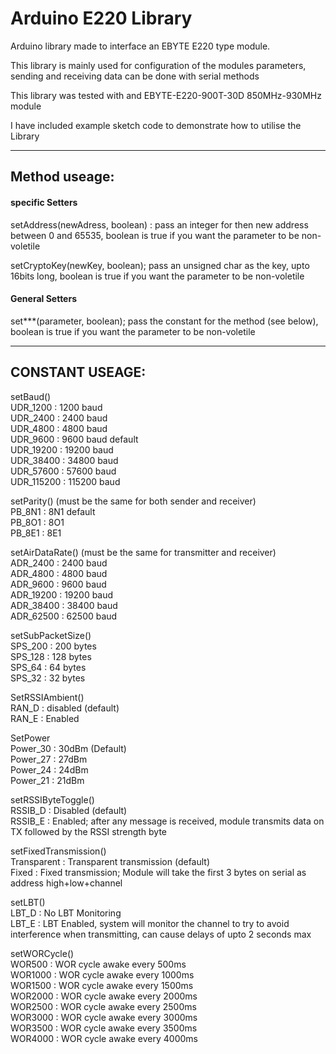 # Arduino E220 Library

Arduino library made to interface an EBYTE E220 type module.

This library is mainly used for configuration of the modules parameters, sending and receiving data can be done with serial methods

This library was tested with and EBYTE-E220-900T-30D 850MHz-930MHz module

I have included example sketch code to demonstrate how to utilise the Library

---------------------------------------------------------------------------------------------------------------------------------------------------------------------

## Method useage:
#### specific Setters
setAddress(newAdress, boolean) : pass an integer for then new address between 0 and 65535, boolean is true if you want the parameter to be non-voletile

setCryptoKey(newKey, boolean); pass an unsigned char as the key, upto 16bits long, boolean is true if you want the parameter to be non-voletile

#### General Setters
set***(parameter, boolean); pass the constant for the method (see below), boolean is true if you want the parameter to be non-voletile

--------------------------------------------------------------------------------------------------------------------------
## CONSTANT USEAGE:

setBaud()\
UDR_1200 : 1200 baud\
UDR_2400 : 2400 baud\
UDR_4800 : 4800 baud\
UDR_9600 : 9600 baud default\
UDR_19200 : 19200 baud\
UDR_38400 : 34800 baud\
UDR_57600 : 57600 baud\
UDR_115200 : 115200 baud

setParity() (must be the same for both sender and receiver)\
PB_8N1 : 8N1 default\
PB_8O1 : 8O1\
PB_8E1 : 8E1

setAirDataRate() (must be the same for transmitter and receiver)\
ADR_2400 : 2400 baud\
ADR_4800 : 4800 baud\
ADR_9600 : 9600 baud\
ADR_19200 : 19200 baud\
ADR_38400 : 38400 baud\
ADR_62500 : 62500 baud

setSubPacketSize()\
SPS_200 : 200 bytes\
SPS_128 : 128 bytes\
SPS_64 : 64 bytes\
SPS_32 : 32 bytes

SetRSSIAmbient()\
RAN_D : disabled (default)\
RAN_E : Enabled

SetPower\
Power_30 : 30dBm (Default)\
Power_27 : 27dBm\
Power_24 : 24dBm\
Power_21 : 21dBm

setRSSIByteToggle()\
RSSIB_D : Disabled (default)\
RSSIB_E : Enabled; after any message is received, module transmits data on TX followed by the RSSI strength byte

setFixedTransmission()\
Transparent : Transparent transmission (default)\
Fixed : Fixed transmission; Module will take the first 3 bytes on serial as address high+low+channel

setLBT()\
LBT_D : No LBT Monitoring\
LBT_E : LBT Enabled, system will monitor the channel to try to avoid interference when transmitting, can cause delays of upto 2 seconds max

setWORCycle()\
WOR500 : WOR cycle awake every 500ms\
WOR1000 : WOR cycle awake every 1000ms\
WOR1500 : WOR cycle awake every 1500ms\
WOR2000 : WOR cycle awake every 2000ms\
WOR2500 : WOR cycle awake every 2500ms\
WOR3000 : WOR cycle awake every 3000ms\
WOR3500 : WOR cycle awake every 3500ms\
WOR4000 : WOR cycle awake every 4000ms